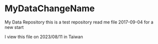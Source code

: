 # MyDataChangeName
My Data Repository
this is a test repository read me file 
2017-09-04 for a new start
<div>
I view this file on 2023/08/11 in Taiwan  
</div>
